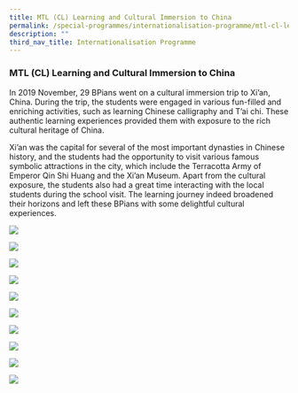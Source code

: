 ```yaml
---
title: MTL (CL) Learning and Cultural Immersion to China
permalink: /special-programmes/internationalisation-programme/mtl-cl-learning-and-cultural-immersion-to-china/
description: ""
third_nav_title: Internationalisation Programme
---
```

### MTL (CL) Learning and Cultural Immersion to China

In 2019 November, 29 BPians went on a cultural immersion trip to Xi’an, China. During the trip, the students were engaged in various fun-filled and enriching activities, such as learning Chinese calligraphy and T’ai chi. These authentic learning experiences provided them with exposure to the rich cultural heritage of China.
  

Xi’an was the capital for several of the most important dynasties in Chinese history, and the students had the opportunity to visit various famous symbolic attractions in the city, which include the Terracotta Army of Emperor Qin Shi Huang and the Xi’an Museum. Apart from the cultural exposure, the students also had a great time interacting with the local students during the school visit. The learning journey indeed broadened their horizons and left these BPians with some delightful cultural experiences.

![](/images/china%201.jpeg)

![](/images/china%202.jpeg)

![](/images/china%203.jpeg)

![](/images/china%204.jpeg)

![](/images/china%205.jpeg)

![](/images/china%206.jpeg)

![](/images/china%207.jpeg)

![](/images/china%208.jpeg)

![](/images/china%209.jpeg)

![](/images/china%2010.jpeg)